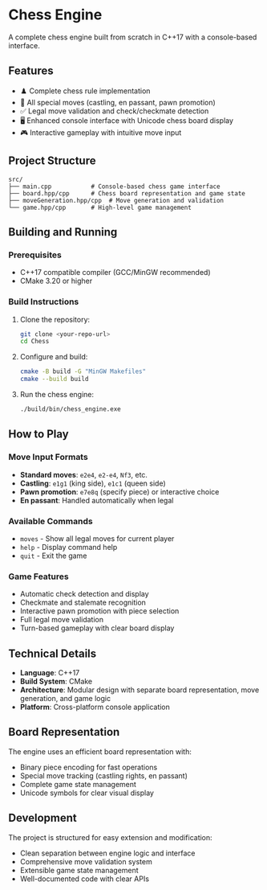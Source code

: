 # Chess Engine

A complete chess engine built from scratch in C++17 with a console-based interface.

## Features

- ♟️ Complete chess rule implementation
- 🏰 All special moves (castling, en passant, pawn promotion)
- ✅ Legal move validation and check/checkmate detection
- 🖥️ Enhanced console interface with Unicode chess board display
- 🎮 Interactive gameplay with intuitive move input

## Project Structure

```
src/
├── main.cpp           # Console-based chess game interface
├── board.hpp/cpp      # Chess board representation and game state
├── moveGeneration.hpp/cpp  # Move generation and validation
└── game.hpp/cpp       # High-level game management
```

## Building and Running

### Prerequisites
- C++17 compatible compiler (GCC/MinGW recommended)
- CMake 3.20 or higher

### Build Instructions

1. Clone the repository:
   ```bash
   git clone <your-repo-url>
   cd Chess
   ```

2. Configure and build:
   ```bash
   cmake -B build -G "MinGW Makefiles"
   cmake --build build
   ```

3. Run the chess engine:
   ```bash
   ./build/bin/chess_engine.exe
   ```

## How to Play

### Move Input Formats
- **Standard moves**: `e2e4`, `e2-e4`, `Nf3`, etc.
- **Castling**: `e1g1` (king side), `e1c1` (queen side)
- **Pawn promotion**: `e7e8q` (specify piece) or interactive choice
- **En passant**: Handled automatically when legal

### Available Commands
- `moves` - Show all legal moves for current player
- `help` - Display command help
- `quit` - Exit the game

### Game Features
- Automatic check detection and display
- Checkmate and stalemate recognition
- Interactive pawn promotion with piece selection
- Full legal move validation
- Turn-based gameplay with clear board display

## Technical Details

- **Language**: C++17
- **Build System**: CMake
- **Architecture**: Modular design with separate board representation, move generation, and game logic
- **Platform**: Cross-platform console application

## Board Representation

The engine uses an efficient board representation with:
- Binary piece encoding for fast operations
- Special move tracking (castling rights, en passant)
- Complete game state management
- Unicode symbols for clear visual display

## Development

The project is structured for easy extension and modification:
- Clean separation between engine logic and interface
- Comprehensive move validation system
- Extensible game state management
- Well-documented code with clear APIs


